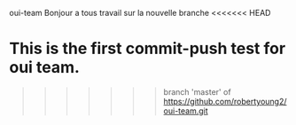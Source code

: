oui-team Bonjour a tous travail sur la nouvelle branche
<<<<<<< HEAD

This is the first commit-push test for oui team.
=======
>>>>>>> branch 'master' of https://github.com/robertyoung2/oui-team.git
